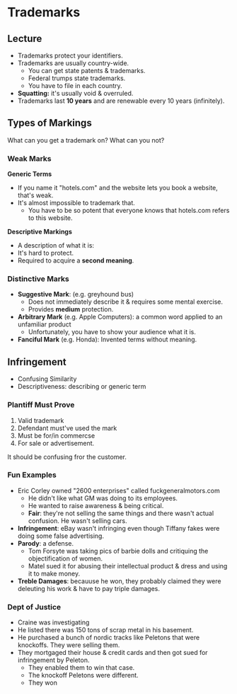 # Trademarks

## Lecture
* Trademarks protect your identifiers.
* Trademarks are usually country-wide.
  * You can get state patents & trademarks.
  * Federal trumps state trademarks.
  * You have to file in each country.
* **Squatting:** it's usually void & overruled.
* Trademarks last **10 years** and are renewable every 10 years (infinitely).

## Types of Markings
What can you get a trademark on? What can you not?

### Weak Marks

**Generic Terms**
* If you name it "hotels.com" and the website lets you book a website, that's weak.
* It's almost impossible to trademark that. 
  * You have to be so potent that everyone knows that hotels.com refers to this website.

**Descriptive Markings**
* A description of what it is:
* It's hard to protect.
* Required to acquire a **second meaning**.

### Distinctive Marks
* **Suggestive Mark**: (e.g. greyhound bus)
  * Does not immediately describe it & requires some mental exercise.
  * Provides **medium** protection.
* **Arbitrary Mark** (e.g. Apple Computers): a common word applied to an unfamiliar product
  * Unfortunately, you have to show your audience what it is.
* **Fanciful Mark** (e.g. Honda): Invented terms without meaning. 

## Infringement
* Confusing Similarity
* Descriptiveness: describing or generic term

### Plantiff Must Prove
1. Valid trademark
2. Defendant must've used the mark
3. Must be for/in commercse
4. For sale or advertisement.

It should be confusing fror the customer.

### Fun Examples
* Eric Corley owned "2600 enterprises" called fuckgeneralmotors.com
  * He didn't like what GM was doing to its employees.
  * He wanted to raise awareness & being critical.
  * **Fair**: they're not selling the same things and there wasn't actual confusion. He wasn't selling cars.
* **Infringement**: eBay wasn't infringing even though Tiffany fakes were doing some false advertising.
* **Parody**: a defense.
  * Tom Forsyte was taking pics of barbie dolls and critiquing the objectification of women.
  * Matel sued it for abusing their intellectual product & dress and using it to make money.
* **Treble Damages**: becauuse he won, they probably claimed they were deleuting his work & have to pay triple damages.

### Dept of Justice
* Craine was investigating
* He listed there was 150 tons of scrap metal in his basement.
* He purchased a bunch of nordic tracks like Peletons that were knockoffs. They were selling them.
* They mortgaged their house & credit cards and then got sued for infringement by Peleton.
  * They enabled them to win that case.
  * The knockoff Peletons were different.
  * They won
